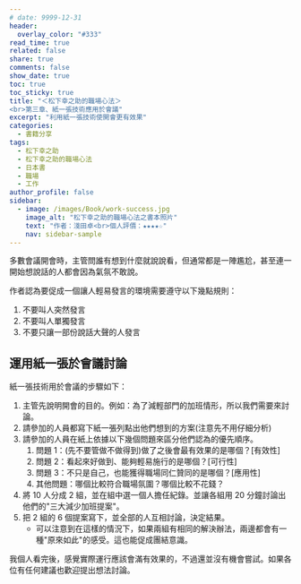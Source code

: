 ```yaml
---
# date: 9999-12-31
header:
  overlay_color: "#333"
read_time: true
related: false
share: true
comments: false
show_date: true
toc: true
toc_sticky: true
title: "＜松下幸之助的職場心法＞
<br>第三章、紙一張技術應用於會議"
excerpt: "利用紙一張技術使開會更有效果"
categories:
  - 書籍分享
tags:
  - 松下幸之助
  - 松下幸之助的職場心法
  - 日本書
  - 職場
  - 工作
author_profile: false
sidebar:
  - image: /images/Book/work-success.jpg
    image_alt: "松下幸之助的職場心法之書本照片"
    text: "作者：淺田卓<br>個人評價：★★★★☆"
    nav: sidebar-sample
---
```


多數會議開會時，主管問誰有想到什麼就說說看，但通常都是一陣尷尬，甚至連一開始想說話的人都會因為氣氛不敢說。

作者認為要促成一個讓人輕易發言的環境需要遵守以下幾點規則：
1. 不要叫人突然發言
2. 不要叫人單獨發言
3. 不要只讓一部份說話大聲的人發言

## 運用紙一張於會議討論
紙一張技術用於會議的步驟如下：
1. 主管先說明開會的目的。例如：為了減輕部門的加班情形，所以我們需要來討論。
2. 請參加的人員都寫下紙一張列點出他們想到的方案(注意先不用仔細分析)
3. 請參加的人員在紙上依據以下幾個問題來區分他們認為的優先順序。
   1. 問題 1：(先不要管做不做得到)做了之後會最有效果的是哪個？[有效性]
   2. 問題 2：看起來好做到、能夠輕易施行的是哪個？[可行性]
   3. 問題 3：不只是自己，也能獲得職場同仁贊同的是哪個？[應用性]
   4. 其他問題：哪個比較符合職場氛圍？哪個比較不花錢？
4. 將 10 人分成 2 組，並在組中選一個人擔任紀錄。並讓各組用 20 分鐘討論出他們的"三大減少加班提案"。
5. 把 2 組的 6 個提案寫下，並全部的人互相討論，決定結果。
   * 可以注意到在這樣的情況下，如果兩組有相同的解決辦法，兩邊都會有一種"原來如此"的感受。這也能促成團結意識。

我個人看完後，感覺實際運行應該會滿有效果的，不過還並沒有機會嘗試。如果各位有任何建議也歡迎提出想法討論。